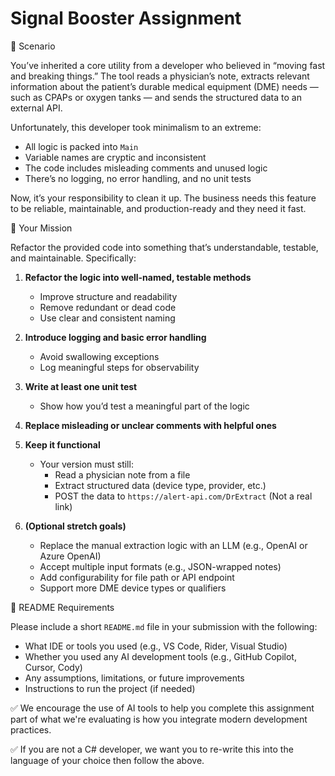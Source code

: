 # Signal Booster Assignment

📘 Scenario

You’ve inherited a core utility from a developer who believed in “moving fast and breaking things.” The tool reads a physician’s note, extracts relevant information about the patient’s durable medical equipment (DME) needs — such as CPAPs or oxygen tanks — and sends the structured data to an external API.

Unfortunately, this developer took minimalism to an extreme:
- All logic is packed into `Main`
- Variable names are cryptic and inconsistent
- The code includes misleading comments and unused logic
- There’s no logging, no error handling, and no unit tests

Now, it’s your responsibility to clean it up. The business needs this feature to be reliable, maintainable, and production-ready and they need it fast.


🧪 Your Mission

Refactor the provided code into something that’s understandable, testable, and maintainable. Specifically:

1. **Refactor the logic into well-named, testable methods**
    - Improve structure and readability
    - Remove redundant or dead code
    - Use clear and consistent naming

2. **Introduce logging and basic error handling**
    - Avoid swallowing exceptions
    - Log meaningful steps for observability

3. **Write at least one unit test**
    - Show how you’d test a meaningful part of the logic

4. **Replace misleading or unclear comments with helpful ones**

5. **Keep it functional**
    - Your version must still:
        - Read a physician note from a file
        - Extract structured data (device type, provider, etc.)
        - POST the data to `https://alert-api.com/DrExtract` (Not a real link)

6. **(Optional stretch goals)**
    - Replace the manual extraction logic with an LLM (e.g., OpenAI or Azure OpenAI)
    - Accept multiple input formats (e.g., JSON-wrapped notes)
    - Add configurability for file path or API endpoint
    - Support more DME device types or qualifiers

📄 README Requirements

Please include a short `README.md` file in your submission with the following:

- What IDE or tools you used (e.g., VS Code, Rider, Visual Studio)
- Whether you used any AI development tools (e.g., GitHub Copilot, Cursor, Cody)
- Any assumptions, limitations, or future improvements
- Instructions to run the project (if needed)

✅ We encourage the use of AI tools to help you complete this assignment part of what we're evaluating is how you integrate modern development practices.

✅ If you are not a C# developer, we want you to re-write this into the language of your choice then follow the above.
